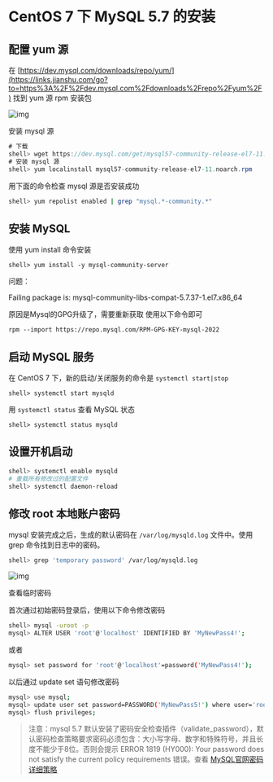 # CentOS 7 下 MySQL 5.7 的安装

## 配置 yum 源

在 [https://dev.mysql.com/downloads/repo/yum/](https://links.jianshu.com/go?to=https%3A%2F%2Fdev.mysql.com%2Fdownloads%2Frepo%2Fyum%2F) 找到 yum 源 rpm 安装包

![img](https://upload-images.jianshu.io/upload_images/1458376-6c3dece1d8bd0650.png?imageMogr2/auto-orient/strip|imageView2/2/w/1193/format/webp)

安装 mysql 源

```csharp
# 下载
shell> wget https://dev.mysql.com/get/mysql57-community-release-el7-11.noarch.rpm
# 安装 mysql 源
shell> yum localinstall mysql57-community-release-el7-11.noarch.rpm
```

用下面的命令检查 mysql 源是否安装成功

```bash
shell> yum repolist enabled | grep "mysql.*-community.*"
```

## 安装 MySQL

使用 yum install 命令安装

```undefined
shell> yum install -y mysql-community-server
```

问题：

Failing package is: mysql-community-libs-compat-5.7.37-1.el7.x86_64

原因是Mysql的GPG升级了，需要重新获取
使用以下命令即可

```
rpm --import https://repo.mysql.com/RPM-GPG-KEY-mysql-2022
```



## 启动 MySQL 服务

在 CentOS 7 下，新的启动/关闭服务的命令是 `systemctl start|stop`

```undefined
shell> systemctl start mysqld
```

用 `systemctl status` 查看 MySQL 状态

```undefined
shell> systemctl status mysqld
```



## 设置开机启动

```bash
shell> systemctl enable mysqld
# 重载所有修改过的配置文件
shell> systemctl daemon-reload
```



## 修改 root 本地账户密码

mysql 安装完成之后，生成的默认密码在 `/var/log/mysqld.log` 文件中。使用 grep 命令找到日志中的密码。

```bash
shell> grep 'temporary password' /var/log/mysqld.log
```

![img](https:////upload-images.jianshu.io/upload_images/1458376-6694dca4f9eb39a3.png?imageMogr2/auto-orient/strip|imageView2/2/w/1137/format/webp)

查看临时密码

首次通过初始密码登录后，使用以下命令修改密码

```bash
shell> mysql -uroot -p
mysql> ALTER USER 'root'@'localhost' IDENTIFIED BY 'MyNewPass4!'; 
```

或者

```bash
mysql> set password for 'root'@'localhost'=password('MyNewPass4!'); 
```

以后通过 update set 语句修改密码

```bash
mysql> use mysql;
mysql> update user set password=PASSWORD('MyNewPass5!') where user='root';
mysql> flush privileges;
```

> 注意：mysql 5.7 默认安装了密码安全检查插件（validate_password），默认密码检查策略要求密码必须包含：大小写字母、数字和特殊符号，并且长度不能少于8位。否则会提示 ERROR 1819 (HY000): Your password does not satisfy the current policy requirements 错误。查看 [MySQL官网密码详细策略](https://links.jianshu.com/go?to=https%3A%2F%2Fdev.mysql.com%2Fdoc%2Frefman%2F5.7%2Fen%2Fvalidate-password-options-variables.html%23sysvar_validate_password_policy)